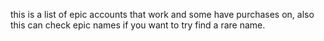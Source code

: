 this is a list of epic accounts that work and some have purchases on, also this can check epic names if you want to try find a rare name.
